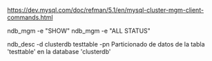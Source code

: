 https://dev.mysql.com/doc/refman/5.1/en/mysql-cluster-mgm-client-commands.html

ndb_mgm -e "SHOW"
ndb_mgm -e "ALL STATUS"



ndb_desc -d clusterdb testtable -pn
Particionado de datos de la tabla 'testtable' en la database 'clusterdb'

